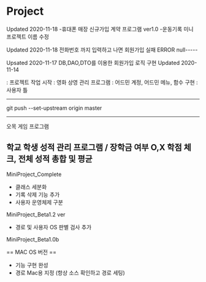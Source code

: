 # Project
Updated 2020-11-18
-휴대폰 매장 신규가입 계약 프로그램 ver1.0
-운동기록 미니 프로젝트 이름 수정 


Updated 2020-11-18
전화번호 까지 입력하고 나면 회원가입 실패 ERROR 
null----- 


Upsated 2020-11-17
DB,DAO,DTO를 이용한 회원가입 로직 구현
Updated 2020-11-14 

: 프로젝트 작업 시작
: 영화 상영 관리 프로그램
: 어드민 계정, 어드민 메뉴, 함수 구현 
: 사용자 틀

------------------------------
git push --set-upstream origin master

-------------
오목 게임 프로그램 

학교 학생 성적 관리 프로그램 / 장학금 여부 O,X
학점 체크, 전체 성적 총합 및 평균 
-----------------
MiniProject_Complete
- 클래스 세분화
- 기록 삭제 기능 추가
- 사용자 운영체제 구분


MiniProject_Beta1.2 ver
- 경로 및 사용자 OS 판별 검사 추가

MiniProject_Beta1.0b

== MAC OS 버전 ==
- 기능 구현 완성
- 경로 Mac용 지정 (항상 소스 확인하고 경로 세팅)



